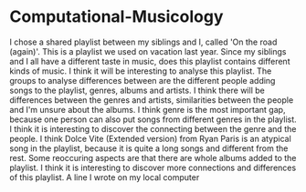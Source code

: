 # Computational-Musicology

I chose a shared playlist between my siblings and I, called 'On the road (again)'. This is a playlist we used on vacation last year. Since my siblings and I all have a   different taste in music, does this playlist contains different kinds of music. I think it will be interesting to analyse this playlist. The groups to analyse differences between are the different people adding songs to the playlist, genres, albums and artists. I think there will be differences between the genres and artists, similarities between the people and I'm unsure about the albums. I think genre is the most important gap, because one person can also put songs from different genres in the playlist. I think it is interesting to discover the connecting between the genre and the people. I think Dolce Vite (Extended version) from Ryan Paris is an atypical song in the playlist, because it is quite a long songs and different from the rest. Some reoccuring aspects are that there are whole albums added to the playlist. I think it is interesting to discover more connections and differences of this playlist.
A line I wrote on my local computer  
